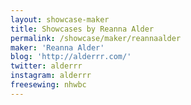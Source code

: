 ```yaml
---
layout: showcase-maker
title: Showcases by Reanna Alder
permalink: /showcase/maker/reannaalder
maker: 'Reanna Alder'
blog: 'http://alderrr.com/'
twitter: alderrr
instagram: alderrr
freesewing: nhwbc
---
```

